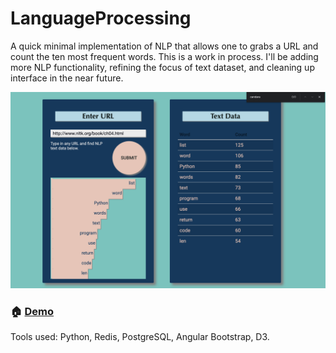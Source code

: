 # LanguageProcessing

A quick minimal implementation of NLP that allows one to grabs a URL and count the ten most frequent words. This is a work in process. I'll be adding more NLP functionality, refining the focus of text dataset, and cleaning up interface in the near future. 

![](PyNLP.png)

### 🏠 [Demo](https://nlp-nltk-pro.herokuapp.com/)




Tools used: Python, Redis, PostgreSQL, Angular Bootstrap, D3.
